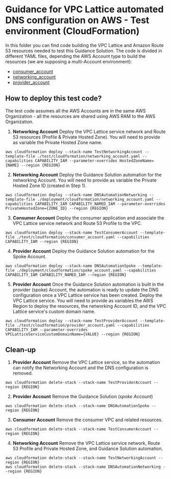 # Guidance for VPC Lattice automated DNS configuration on AWS - Test environment (CloudFormation)

In this folder you can find code building the VPC Lattice and Amazon Route 53 resources needed to test this Guidance Solution. The code is divided in different YAML files, depending the AWS Account type to build the resources (we are supposing a multi-Account environment):

* [consumer_account](consumer_account.yaml)
* [networking_account](networking_account.yaml)
* [provider_account](provider_account.yaml)

## How to deploy this test code?

The test code assumes all the AWS Accounts are in the same AWS Organization - all the resources are shared using AWS RAM to the AWS Organization.

1. **Networking Account** Deploy the VPC Lattice service network and Route 53 resources (Profile & Private Hosted Zone). You will need to provide as variable the Private Hosted Zone name.

```
aws cloudformation deploy --stack-name TestNetworkingAccount --template-file ./test/cloudformation/networking_account.yaml --capabilities CAPABILITY_IAM --parameter-overrides HostedZoneName={NAME} --region {REGION}
```

2. **Networking Account** Deploy the Guidance Solution automation for the networking Account. You will need to provide as variable the Private Hosted Zone ID (created in Step 1).

```
aws cloudformation deploy --stack-name DNSAutomationNetworking --template-file ./deployment/cloudformation/networking_account.yaml --capabilities CAPABILITY_IAM CAPABILITY_NAMED_IAM --parameter-overrides PrivateHostedZone={ZONE_ID} --region {REGION}
```

3. **Consumer Account** Deploy the consumer application and associate the VPC Lattice service network and Route 53 Profile to the VPC.

```
aws cloudformation deploy --stack-name TestConsumerAccount --template-file ./test/cloudformation/consumer_account.yaml --capabilities CAPABILITY_IAM --region {REGION}
```

4. **Provider Account** Deploy the Guidance Solution automation for the Spoke Account.

```
aws cloudformation deploy --stack-name DNSAutomationSpoke --template-file ./deployment/cloudformation/spoke_account.yaml --capabilities CAPABILITY_IAM CAPABILITY_NAMED_IAM --region {REGION}
```

5. **Provider Account** Once the Guidance Solution automation is built in the provider (spoke) Account, the automation is ready to update the DNS configuration once a VPC Lattice service has been created. Deploy the VPC Lattice service. You will need to provide as variables the AWS Region to deploy the resources, the networking Account ID, and the VPC Lattice service's custom domain name.

```
aws cloudformation deploy --stack-name TestProviderAccount --template-file ./test/cloudformation/provider_account.yaml --capabilities CAPABILITY_IAM --parameter-overrides VPCLatticeServiceCustomDomainName={VALUE} --region {REGION}
```

## Clean-up

1. **Provider Account** Remove the VPC Lattice service, so the automation can notify the Networking Account and the DNS configuration is removed.

```
aws cloudformation delete-stack --stack-name TestProviderAccount --region {REGION}
```

2. **Provider Account** Remove the Guidance Solution (*spoke Account*)

```
aws cloudformation delete-stack --stack-name DNSAutomationSpoke --region {REGION}
```

3. **Consumer Account** Remove the consumer VPC and related resources.

```
aws cloudformation delete-stack --stack-name TestConsumerAccount --region {REGION}
```

4. **Networking Account** Remove the VPC Lattice service network, Route 53 Profile and Private Hosted Zone, and Guidance Solution automation.

```
aws cloudformation delete-stack --stack-name TestNetworkingAccount --region {REGION}
aws cloudformation delete-stack --stack-name DNSAutomationNetworking --region {REGION}
```